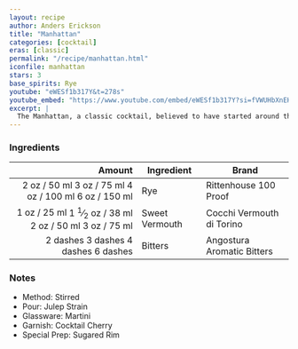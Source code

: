 ```yaml
---
layout: recipe
author: Anders Erickson
title: "Manhattan"
categories: [cocktail]
eras: [classic]
permalink: "/recipe/manhattan.html"
iconfile: manhattan
stars: 3
base_spirits: Rye
youtube: "eWESf1b317Y&t=278s"
youtube_embed: "https://www.youtube.com/embed/eWESf1b317Y?si=fVWUHbXnEHzF820P"
excerpt: |
  The Manhattan, a classic cocktail, believed to have started around the 1860s or 1870s, with a rich history, is a sophisticated and timeless drink that has captivated cocktail enthusiasts for generations.
---
```


### Ingredients

|   Amount | Ingredient     | Brand                      |
| -------: | -------------- | -------------------------- |
|     <span class="onex active">2 oz  / 50 ml</span> <span class="onehalfx">3 oz  / 75 ml</span> <span class="twox">4 oz  / 100 ml</span> <span class="threex">6 oz  / 150 ml</span>| Rye            | Rittenhouse 100 Proof      |
|     <span class="onex active">1 oz  / 25 ml</span> <span class="onehalfx">1 <sup>1</sup>&frasl;<sub>2</sub> oz  / 38 ml</span> <span class="twox">2 oz  / 50 ml</span> <span class="threex">3 oz  / 75 ml</span>| Sweet Vermouth | Cocchi Vermouth di Torino  |
| <span class="onex active">2 dashes</span> <span class="onehalfx">3 dashes</span> <span class="twox">4 dashes</span> <span class="threex">6 dashes</span>| Bitters        | Angostura Aromatic Bitters |

### Notes

- Method: Stirred
- Pour: Julep Strain
- Glassware: Martini
- Garnish: Cocktail Cherry
- Special Prep: Sugared Rim

    
<script type="application/ld+json">
{
  "@context": "https://schema.org",
  "@type": "Recipe",
  "author": "{{ page.author }}",
  "description": "{{ page.excerpt | strip_html | replace: '"', "'" }}",
  "image": "{% for ingredient in site.data[page.iconfile].images.ingredient limit: 1 %}{{ ingredient.url }}{% endfor %}",
  "recipeIngredient": [  "2 oz Rye ",
  "1 oz Sweet Vermouth",
  "2 dashes Bitters "],
  "name": "{{ page.title }}",
  "recipeInstructions": "  {
    '@type': 'HowToStep',
    'text': '- Method: Stirred
'
  },  {
    '@type': 'HowToStep',
    'text': '- Pour: Julep Strain
'
  },  {
    '@type': 'HowToStep',
    'text': '- Glassware: Martini
'
  },  {
    '@type': 'HowToStep',
    'text': '- Garnish: Cocktail Cherry
'
  },  {
    '@type': 'HowToStep',
    'text': '- Special Prep: Sugared Rim
'
  }",
  "recipeYield": "1 cocktail",
  "recipeCategory": "cocktail"
}
</script>

    